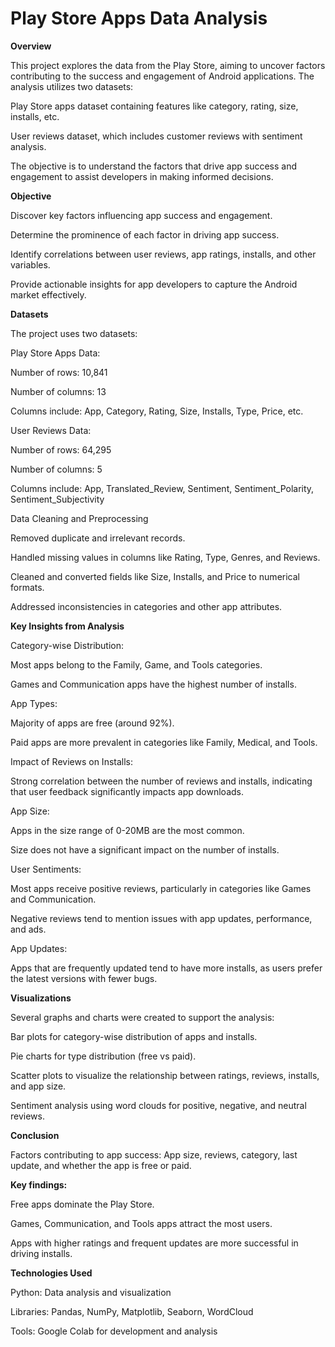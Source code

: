 # Play Store Apps Data Analysis

**Overview**

This project explores the data from the Play Store, aiming to uncover factors contributing to the success and engagement of Android applications. The analysis utilizes two datasets:

Play Store apps dataset containing features like category, rating, size, installs, etc.

User reviews dataset, which includes customer reviews with sentiment analysis.

The objective is to understand the factors that drive app success and engagement to assist developers in making informed decisions.

**Objective**

Discover key factors influencing app success and engagement.

Determine the prominence of each factor in driving app success.

Identify correlations between user reviews, app ratings, installs, and other variables.

Provide actionable insights for app developers to capture the Android market effectively.

**Datasets**

The project uses two datasets:

Play Store Apps Data:

Number of rows: 10,841

Number of columns: 13

Columns include: App, Category, Rating, Size, Installs, Type, Price, etc.

User Reviews Data:

Number of rows: 64,295

Number of columns: 5

Columns include: App, Translated_Review, Sentiment, Sentiment_Polarity, Sentiment_Subjectivity

Data Cleaning and Preprocessing

Removed duplicate and irrelevant records.

Handled missing values in columns like Rating, Type, Genres, and Reviews.

Cleaned and converted fields like Size, Installs, and Price to numerical formats.

Addressed inconsistencies in categories and other app attributes.

**Key Insights from Analysis**

Category-wise Distribution:

Most apps belong to the Family, Game, and Tools categories.

Games and Communication apps have the highest number of installs.

App Types:

Majority of apps are free (around 92%).

Paid apps are more prevalent in categories like Family, Medical, and Tools.

Impact of Reviews on Installs:

Strong correlation between the number of reviews and installs, indicating that user feedback significantly impacts app downloads.

App Size:

Apps in the size range of 0-20MB are the most common.

Size does not have a significant impact on the number of installs.

User Sentiments:

Most apps receive positive reviews, particularly in categories like Games and Communication.

Negative reviews tend to mention issues with app updates, performance, and ads.

App Updates:

Apps that are frequently updated tend to have more installs, as users prefer the latest versions with fewer bugs.

**Visualizations**

Several graphs and charts were created to support the analysis:

Bar plots for category-wise distribution of apps and installs.

Pie charts for type distribution (free vs paid).

Scatter plots to visualize the relationship between ratings, reviews, installs, and app size.

Sentiment analysis using word clouds for positive, negative, and neutral reviews.

**Conclusion**

Factors contributing to app success: App size, reviews, category, last update, and whether the app is free or paid.

**Key findings:**

Free apps dominate the Play Store.

Games, Communication, and Tools apps attract the most users.

Apps with higher ratings and frequent updates are more successful in driving installs.

**Technologies Used**

Python: Data analysis and visualization

Libraries: Pandas, NumPy, Matplotlib, Seaborn, WordCloud

Tools: Google Colab for development and analysis
